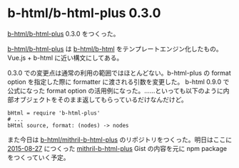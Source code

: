# b-html/b-html-plus 0.3.0

[b-html/b-html-plus][] 0.3.0 をつくった。

[b-html/b-html-plus][] は [b-html/b-html][] をテンプレートエンジン化したもの。Vue.js + b-html に近い構文にしてある。

0.3.0 での変更点は通常の利用の範囲ではほとんどない。b-html-plus の format option を指定した際に formatter に渡される引数を変更した。 b-html 0.9.0 で公式になった format option の活用例になった。……といっても以下のように内部オブジェクトをそのまま返してもらっているだけなんだけど。

```coffee-script
bHtml = require 'b-html-plus'
# ...
bHtml source, format: (nodes) -> nodes
```

また今日は [b-html/mithril-b-html-plus][] のリポジトリをつくった。明日はここに [2015-08-27][] につくった [mithril-b-html-plus](https://gist.github.com/bouzuya/6f9cee8d74c0684c36ba) Gist の内容を元に npm package をつくっていく予定。

[b-html/b-html-plus]: https://github.com/b-html/b-html-plus
[b-html/b-html]: https://github.com/b-html/b-html
[b-html/mithril-b-html-plus]: https://github.com/b-html/mithril-b-html-plus
[2015-08-27]: http://blog.bouzuya.net/2015/08/27/

